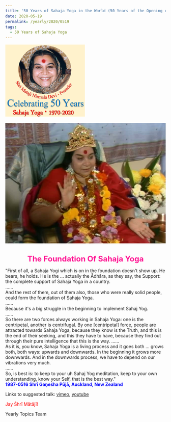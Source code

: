 ```yaml
---
title: '50 Years of Sahaja Yoga in the World (50 Years of the Opening of the Sahasrāra Chakra), Post 18'
date: 2020-05-19
permalink: /yearly/2020/0519
tags:
  - 50 Years of Sahaja Yoga
---
```


<div style="text-align: left"><img src="/images/Celebrating50YearsSahajaYoga.png" width="250" /></div><br>

<div style="text-align: center"><img src="/images/image440.Jpeg" /></div>

<br>
<p style="color:DeepPink; text-align:center">
<font size="+2"><b>The Foundation Of Sahaja Yoga</b><br></font>
</p>

<p>
"First of all, a Sahaja Yogi which is on in the foundation doesn't show up. He bears, he holds. He is the ... actually the Ādhāra, as they say, the Support: the complete support of Sahaja Yoga in a country.<br>
......<br>
And the rest of them, out of them also, those who were really solid people, could form the foundation of Sahaja Yoga.<br>
......<br>
Because it's a big struggle in the beginning to implement Sahaj Yog.<br>
......<br>
So there are two forces always working in Sahaja Yoga: one is the centripetal, another is centrifugal. By one [centripetal] force, people are attracted towards Sahaja Yoga, because they know is the Truth, and this is the end of their seeking, and this they have to have, because they find out through their pure intelligence that this is the way.
......<br>
As it is, you know, Sahaja Yoga is a living process and it goes both ... grows both, both ways: upwards and downwards. In the beginning it grows more downwards. And in the downwards process, we have to depend on our vibrations very much.<br>
......<br>
So, is best is: to keep to your uh Sahaj Yog meditation, keep to your own understanding, know your Self, that is the best way."<br>
<font color="blue"><b>1987-0516 Śhrī Gaṇeśha Pūjā, Auckland, New Zealand</b></font><br>
</p>

Links to suggested talk: <a href="https://vimeo.com/333503052"> vimeo</a>, <a href="https://www.youtube.com/watch?v=5aOKnhWO5L8"> youtube</a><br>

<p style="color:red;">Jay Śhrī Mātājī!<br></p>

Yearly Topics Team